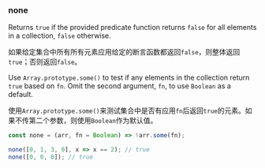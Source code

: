 ### none

Returns `true` if the provided predicate function returns `false` for all elements in a collection, `false` otherwise.

如果给定集合中所有所有元素应用给定的断言函数都返回`false`，则整体返回`true`；否则返回`false`。

Use `Array.prototype.some()` to test if any elements in the collection return `true` based on `fn`.
Omit the second argument, `fn`, to use `Boolean` as a default.

使用`Array.prototype.some()`来测试集合中是否有应用`fn`后返回`true`的元素。如果不传第二个参数，则使用`Boolean`作为默认值。

```js
const none = (arr, fn = Boolean) => !arr.some(fn);
```

```js
none([0, 1, 3, 0], x => x == 2); // true
none([0, 0, 0]); // true
```
